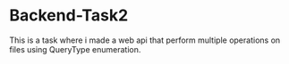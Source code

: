# Backend-Task2
This is a task where i made a web api that perform multiple operations on files using QueryType enumeration.
